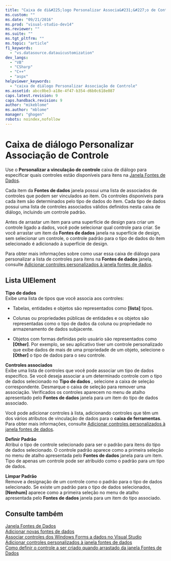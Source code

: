 ```yaml
---
title: "Caixa de di&#225;logo Personalizar Associa&#231;&#227;o de Controle | Microsoft Docs"
ms.custom: ""
ms.date: "09/21/2016"
ms.prod: "visual-studio-dev14"
ms.reviewer: ""
ms.suite: ""
ms.tgt_pltfrm: ""
ms.topic: "article"
f1_keywords: 
  - "vs.datasource.datauicustomization"
dev_langs: 
  - "VB"
  - "CSharp"
  - "C++"
  - "aspx"
helpviewer_keywords: 
  - "caixa de diálogo Personalizar Associação de Controle"
ms.assetid: abcc0be3-a18e-4f47-b354-d6b0c618e087
caps.latest.revision: 9
caps.handback.revision: 9
author: "mikeblome"
ms.author: "mblome"
manager: "ghogen"
robots: noindex,nofollow
---
```

# Caixa de di&#225;logo Personalizar Associa&#231;&#227;o de Controle
Use o  **Personalizar a vinculação de controle** caixa de diálogo para especificar quais controles estão disponíveis para itens na [Janela Fontes de Dados](../Topic/Data%20Sources%20Window.md).  
  
 Cada item da  **Fontes de dados** janela possui uma lista de associados de controles que podem ser vinculados ao item.  Os controles disponíveis para cada item são determinados pelo tipo de dados do item.  Cada tipo de dados possui uma lista de controles associados válidos definidos nesta caixa de diálogo, incluindo um controle padrão.  
  
 Antes de arrastar um item para uma superfície de design para criar um controle ligado a dados, você pode selecionar qual controle para criar.  Se você arrastar um item da  **Fontes de dados** janela na superfície de design, sem selecionar um controle, o controle padrão para o tipo de dados do item selecionado é adicionado à superfície de design.  
  
 Para obter mais informações sobre como usar essa caixa de diálogo para personalizar a lista de controles para itens na  **Fontes de dados** janela, consulte [Adicionar controles personalizados à janela fontes de dados](../data-tools/add-custom-controls-to-the-data-sources-window.md).  
  
## Lista UIElement  
 **Tipo de dados**  
 Exibe uma lista de tipos que você associa aos controles:  
  
-   Tabelas, entidades e objetos são representados como  **\[lista\]** tipos.  
  
-   Colunas ou propriedades públicas de entidades e os objetos são representadas como o tipo de dados da coluna ou propriedade no armazenamento de dados subjacente.  
  
-   Objetos com formas definidas pelo usuário são representados como **\[Other\]**.  Por exemplo, se seu aplicativo tiver um controle personalizado que exibe dados de mais de uma propriedade de um objeto, selecione o  **\[Other\]** o tipo de dados para o seu controle.  
  
 **Controles associados**  
 Exibe uma lista de controles que você pode associar um tipo de dados específico.  Se você deseja associar a um determinado controle com o tipo de dados selecionado no  **Tipo de dados** , selecione a caixa de seleção correspondente.  Desmarque o caixa de seleção para remover uma associação.  Verificados os controles aparecem no menu de atalho apresentado pelo  **Fontes de dados** janela para um item do tipo de dados associado.  
  
 Você pode adicionar controles à lista, adicionando controles que têm um dos vários atributos de vinculação de dados para o  **caixa de ferramentas**.  Para obter mais informações, consulte [Adicionar controles personalizados à janela fontes de dados](../data-tools/add-custom-controls-to-the-data-sources-window.md).  
  
 **Definir Padrão**  
 Atribui o tipo de controle selecionado para ser o padrão para itens do tipo de dados selecionado.  O controle padrão aparece como a primeira seleção no menu de atalho apresentada pelo  **Fontes de dados** janela para um item.  Tipo de apenas um controle pode ser atribuído como o padrão para um tipo de dados.  
  
 **Limpar Padrão**  
 Remove a designação de um controle como o padrão para o tipo de dados selecionado.  Se existe um padrão para o tipo de dados selecionados,  **\[Nenhum\]** aparece como a primeira seleção no menu de atalho apresentada pelo  **Fontes de dados** janela para um item do tipo associado.  
  
## Consulte também  
 [Janela Fontes de Dados](../Topic/Data%20Sources%20Window.md)   
 [Adicionar novas fontes de dados](../data-tools/add-new-data-sources.md)   
 [Associar controles dos Windows Forms a dados no Visual Studio](../data-tools/bind-windows-forms-controls-to-data-in-visual-studio.md)   
 [Adicionar controles personalizados à janela fontes de dados](../data-tools/add-custom-controls-to-the-data-sources-window.md)   
 [Como definir o controle a ser criado quando arrastado da janela Fontes de Dados](../data-tools/set-the-control-to-be-created-when-dragging-from-the-data-sources-window.md)
